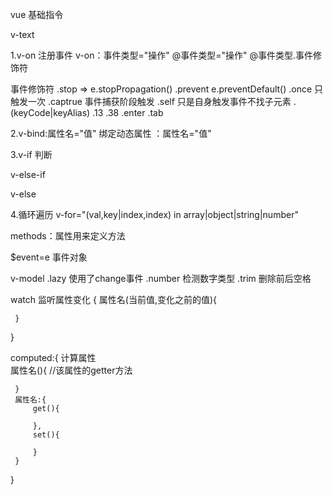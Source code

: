 vue 基础指令

v-text

1.v-on 注册事件
v-on：事件类型="操作"
@事件类型="操作"
@事件类型.事件修饰符

事件修饰符
.stop => e.stopPropagation()
.prevent e.preventDefault()
.once  只触发一次
.captrue 事件捕获阶段触发
.self  只是自身触发事件不找子元素
.(keyCode|keyAlias) .13 .38  .enter .tab 

2.v-bind:属性名="值"  绑定动态属性
：属性名="值"

3.v-if 判断

v-else-if

v-else

4.循环遍历
v-for="(val,key|index,index) in array|object|string|number"

methods：属性用来定义方法

$event=e 事件对象

v-model 
.lazy  使用了change事件
.number 检测数字类型
.trim 删除前后空格


watch
 监听属性变化
 {
     属性名(当前值,变化之前的值){

     }
 }

 computed:{ 计算属性  
     属性名(){  //该属性的getter方法

     }
     属性名:{  
         get(){

         },
         set(){

         }
     }
 }

